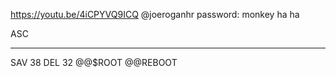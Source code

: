 https://youtu.be/4iCPYVQ9ICQ
@joeroganhr
password: monkey ha ha

ASC

-----
SAV 38
DEL 32
@@$ROOT
@@REBOOT